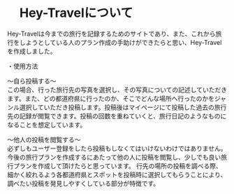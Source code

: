 # 　Hey-Travelについて

Hey-Travelは今までの旅行を記録するためのサイトであり、また、これから旅行をしようとしている人のプラン作成の手助けができたらと思い、Hey-Travelを作成しました。

・使用方法

〜自ら投稿する〜                                                                                                                                              
この場合、行った旅行先の写真を選択し、その写真についての記述していただきます。また、どの都道府県に行ったのか、そこでどんな場所へ行ったのかをジャンル選択していただき投稿します。投稿後はマイページにて投稿した過去の旅行先の記録が閲覧できます。投稿の回数を重ねていくと、旅行日記のようなものになることを想定しています。

〜他人の投稿を閲覧する〜                                                                                                                                       
必ずしもユーザー登録をしたら投稿もしなくてはいけないわけではありません。今後の旅行プランを作成するにあたって他の人に投稿を閲覧し、少しでも良い旅行プランを作成して頂けたらと思っています。
行先の場所の投稿を調べる際、細かく絞れるよう各都道府県とスポットを投稿時に選択してもらうことにより、調べたい投稿を発見しやすくしている部分が特徴です。
